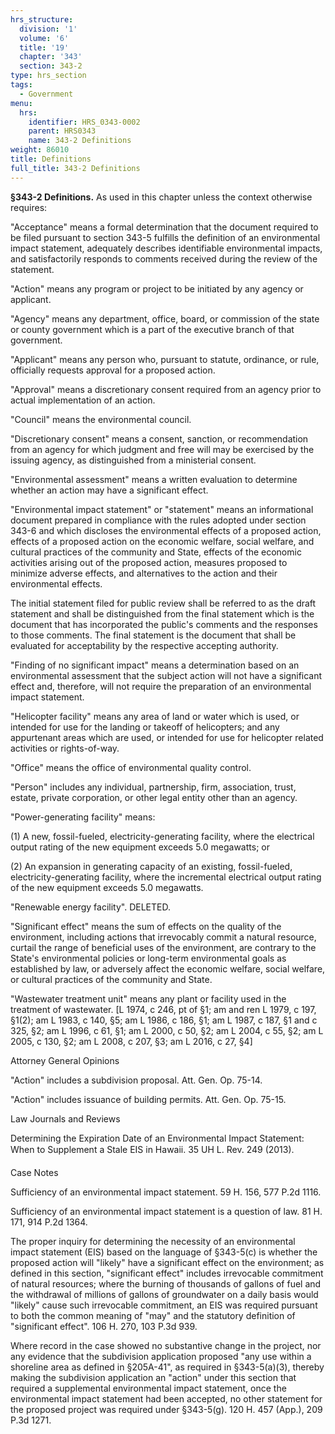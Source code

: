 ```yaml
---
hrs_structure:
  division: '1'
  volume: '6'
  title: '19'
  chapter: '343'
  section: 343-2
type: hrs_section
tags:
  - Government
menu:
  hrs:
    identifier: HRS_0343-0002
    parent: HRS0343
    name: 343-2 Definitions
weight: 86010
title: Definitions
full_title: 343-2 Definitions
---
```

**§343-2 Definitions.** As used in this chapter unless the context otherwise requires:

"Acceptance" means a formal determination that the document required to be filed pursuant to section 343-5 fulfills the definition of an environmental impact statement, adequately describes identifiable environmental impacts, and satisfactorily responds to comments received during the review of the statement.

"Action" means any program or project to be initiated by any agency or applicant.

"Agency" means any department, office, board, or commission of the state or county government which is a part of the executive branch of that government.

"Applicant" means any person who, pursuant to statute, ordinance, or rule, officially requests approval for a proposed action.

"Approval" means a discretionary consent required from an agency prior to actual implementation of an action.

"Council" means the environmental council.

"Discretionary consent" means a consent, sanction, or recommendation from an agency for which judgment and free will may be exercised by the issuing agency, as distinguished from a ministerial consent.

"Environmental assessment" means a written evaluation to determine whether an action may have a significant effect.

"Environmental impact statement" or "statement" means an informational document prepared in compliance with the rules adopted under section 343-6 and which discloses the environmental effects of a proposed action, effects of a proposed action on the economic welfare, social welfare, and cultural practices of the community and State, effects of the economic activities arising out of the proposed action, measures proposed to minimize adverse effects, and alternatives to the action and their environmental effects.

The initial statement filed for public review shall be referred to as the draft statement and shall be distinguished from the final statement which is the document that has incorporated the public's comments and the responses to those comments. The final statement is the document that shall be evaluated for acceptability by the respective accepting authority.

"Finding of no significant impact" means a determination based on an environmental assessment that the subject action will not have a significant effect and, therefore, will not require the preparation of an environmental impact statement.

"Helicopter facility" means any area of land or water which is used, or intended for use for the landing or takeoff of helicopters; and any appurtenant areas which are used, or intended for use for helicopter related activities or rights-of-way.

"Office" means the office of environmental quality control.

"Person" includes any individual, partnership, firm, association, trust, estate, private corporation, or other legal entity other than an agency.

"Power-generating facility" means:

(1) A new, fossil-fueled, electricity-generating facility, where the electrical output rating of the new equipment exceeds 5.0 megawatts; or

(2) An expansion in generating capacity of an existing, fossil-fueled, electricity-generating facility, where the incremental electrical output rating of the new equipment exceeds 5.0 megawatts.

"Renewable energy facility". DELETED.

"Significant effect" means the sum of effects on the quality of the environment, including actions that irrevocably commit a natural resource, curtail the range of beneficial uses of the environment, are contrary to the State's environmental policies or long-term environmental goals as established by law, or adversely affect the economic welfare, social welfare, or cultural practices of the community and State.

"Wastewater treatment unit" means any plant or facility used in the treatment of wastewater. [L 1974, c 246, pt of §1; am and ren L 1979, c 197, §1(2); am L 1983, c 140, §5; am L 1986, c 186, §1; am L 1987, c 187, §1 and c 325, §2; am L 1996, c 61, §1; am L 2000, c 50, §2; am L 2004, c 55, §2; am L 2005, c 130, §2; am L 2008, c 207, §3; am L 2016, c 27, §4]

Attorney General Opinions

"Action" includes a subdivision proposal. Att. Gen. Op. 75-14.

"Action" includes issuance of building permits. Att. Gen. Op. 75-15.

Law Journals and Reviews

Determining the Expiration Date of an Environmental Impact Statement: When to Supplement a Stale EIS in Hawaii. 35 UH L. Rev. 249 (2013).

Case Notes

Sufficiency of an environmental impact statement. 59 H. 156, 577 P.2d 1116.

Sufficiency of an environmental impact statement is a question of law. 81 H. 171, 914 P.2d 1364.

The proper inquiry for determining the necessity of an environmental impact statement (EIS) based on the language of §343-5(c) is whether the proposed action will "likely" have a significant effect on the environment; as defined in this section, "significant effect" includes irrevocable commitment of natural resources; where the burning of thousands of gallons of fuel and the withdrawal of millions of gallons of groundwater on a daily basis would "likely" cause such irrevocable commitment, an EIS was required pursuant to both the common meaning of "may" and the statutory definition of "significant effect". 106 H. 270, 103 P.3d 939.

Where record in the case showed no substantive change in the project, nor any evidence that the subdivision application proposed "any use within a shoreline area as defined in §205A-41", as required in §343-5(a)(3), thereby making the subdivision application an "action" under this section that required a supplemental environmental impact statement, once the environmental impact statement had been accepted, no other statement for the proposed project was required under §343-5(g). 120 H. 457 (App.), 209 P.3d 1271.